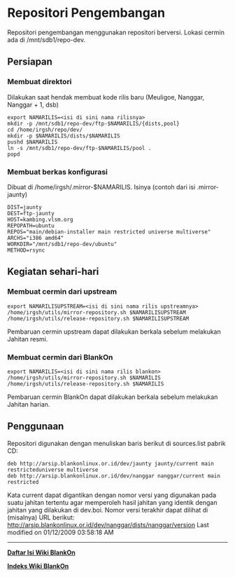 # Repositori Pengembangan
Repositori pengembangan menggunakan repositori berversi.
Lokasi cermin ada di /mnt/sdb1/repo-dev.
## Persiapan
### Membuat direktori
Dilakukan saat hendak membuat kode rilis baru (Meuligoe, Nanggar, Nanggar + 1,
dsb)
```
export NAMARILIS=<isi di sini nama rilisnya>
mkdir -p /mnt/sdb1/repo-dev/ftp-$NAMARILIS/{dists,pool}
cd /home/irgsh/repo/dev/
mkdir -p $NAMARILIS/dists/$NAMARILIS
pushd $NAMARILIS
ln -s /mnt/sdb1/repo-dev/ftp-$NAMARILIS/pool .
popd
```

### Membuat berkas konfigurasi
Dibuat di /home/irgsh/.mirror-$NAMARILIS.
Isinya (contoh dari isi .mirror-jaunty)

```
DIST=jaunty
DEST=ftp-jaunty
HOST=kambing.vlsm.org
REPOPATH=ubuntu
REPOS="main/debian-installer main restricted universe multiverse"
ARCHS="i386 amd64"
WORKDIR="/mnt/sdb1/repo-dev/ubuntu"
METHOD=rsync
```

## Kegiatan sehari-hari
### Membuat cermin dari upstream

```
export NAMARILISUPSTREAM=<isi di sini nama rilis upstreamnya>
/home/irgsh/utils/mirror-repository.sh $NAMARILISUPSTREAM
/home/irgsh/utils/release-repository.sh $NAMARILISUPSTREAM
```
Pembaruan cermin upstream dapat dilakukan berkala sebelum melakukan Jahitan
resmi.

### Membuat cermin dari BlankOn
```
export NAMARILIS=<isi di sini nama rilis blankon>
/home/irgsh/utils/mirror-repository.sh $NAMARILIS
/home/irgsh/utils/release-repository.sh $NAMARILIS
```

Pembaruan cermin BlankOn dapat dilakukan berkala sebelum melakukan Jahitan
harian.

## Penggunaan
Repositori digunakan dengan menuliskan baris berikut di sources.list pabrik CD:
```
deb http://arsip.blankonlinux.or.id/dev/jaunty jaunty/current main restricteduniverse multiverse
deb http://arsip.blankonlinux.or.id/dev/nanggar nanggar/current main restricted
```
Kata current dapat digantikan dengan nomor versi yang digunakan pada suatu
jahitan tertentu agar memperoleh hasil jahitan yang identik dengan jahitan yang
dilakukan di dev.boi.
Nomor versi terakhir dapat dilihat di (misalnya) URL berikut: ​http://arsip.blankonlinux.or.id/dev/nanggar/dists/nanggar/version
Last modified on 01/12/2009 03:58:18 AM
 
 
 
---
[**Daftar Isi Wiki BlankOn**](/DaftarIsi/README.md)
 
[**Indeks Wiki BlankOn**](/Indeks.md)

